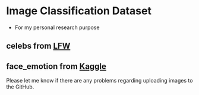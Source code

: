 # Image Classification Dataset
- For my personal research purpose

## celebs from [LFW](http://vis-www.cs.umass.edu/lfw/)
## face_emotion from [Kaggle](https://www.kaggle.com/c/challenges-in-representation-learning-facial-expression-recognition-challenge/data)

Please let me know if there are any problems regarding uploading images to the GitHub. 
